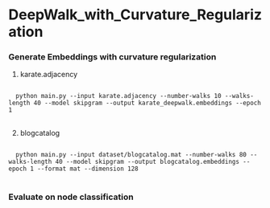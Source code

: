 DeepWalk_with_Curvature_Regularization
======================================

### Generate Embeddings with curvature regularization

1. karate.adjacency
<pre>
<code>
  python main.py --input karate.adjacency --number-walks 10 --walks-length 40 --model skipgram --output karate_deepwalk.embeddings --epoch 1 
</code>
</pre>

2. blogcatalog
<pre>
<code>
  python main.py --input dataset/blogcatalog.mat --number-walks 80 --walks-length 40 --model skipgram --output blogcatalog.embeddings --epoch 1 --format mat --dimension 128
</code>
</pre>  


### Evaluate on node classification

